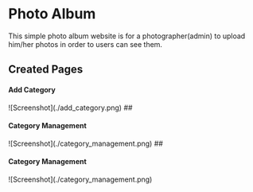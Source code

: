 # Photo Album
This simple photo album website is for a photographer(admin) to upload him/her photos in order to users can see them.
<h2>Created Pages</h2>

<h4>Add Category</h4>
![Screenshot](./add_category.png)
##
<h4>Category Management</h4>
![Screenshot](./category_management.png)
##
<h4>Category Management</h4>
![Screenshot](./category_management.png)



